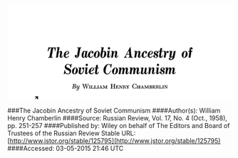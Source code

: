![image](https://raw.githubusercontent.com/RandyMcMillan/TheJacobinAncestryOfSovietCommunism/master/Screen%20Shot%202015-05-03%20at%205.50.37%20PM.png)


###The Jacobin Ancestry of Soviet Communism
####Author(s): William Henry Chamberlin
####Source: Russian Review, Vol. 17, No. 4 (Oct., 1958), pp. 251-257
####Published by: Wiley on behalf of The Editors and Board of Trustees of the Russian Review Stable URL: [http://www.jstor.org/stable/125795](http://www.jstor.org/stable/125795)
####Accessed: 03-05-2015 21:46 UTC


